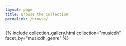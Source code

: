 ```yaml
---
layout: page
title: Browse the Collection
permalink: /browse/
---
```


{% include collection_gallery.html collection="musicdh" facet_by="musicdh_genre" %}